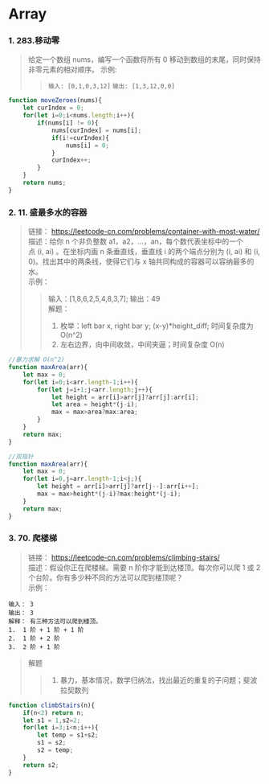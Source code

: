 # Array
### 1. 283.移动零
> 给定一个数组 nums，编写一个函数将所有 0 移动到数组的末尾，同时保持非零元素的相对顺序。
> 示例:
>> `输入: [0,1,0,3,12]`  `输出: [1,3,12,0,0]`
```javascript	
function moveZeroes(nums){
    let curIndex = 0;
    for(let i=0;i<nums.length;i++){
        if(nums[i] != 0){
            nums[curIndex] = nums[i];            
            if(i!=curIndex){
                nums[i] = 0;
            }
            curIndex++;
        }
    }
    return nums;
}
```
### 2. 11. 盛最多水的容器
> 链接： https://leetcode-cn.com/problems/container-with-most-water/  
> 描述：给你 n 个非负整数 a1，a2，...，an，每个数代表坐标中的一个点 (i, ai) 。在坐标内画 n 条垂直线，垂直线 i 的两个端点分别为 (i, ai) 和 (i, 0)。找出其中的两条线，使得它们与 x 轴共同构成的容器可以容纳最多的水。  
> 示例：
>> 输入：[1,8,6,2,5,4,8,3,7]; 输出：49  
> 解题：
>> 1. 枚举：left bar x, right bar y; (x-y)*height_diff; 时间复杂度为O(n^2)
>> 2. 左右边界，向中间收敛，中间夹逼；时间复杂度 O(n)
```javascript
//暴力求解 O(n^2)
function maxArea(arr){
	let max = 0;
	for(let i=0;i<arr.length-1;i++){
		for(let j=i+1;j<arr.length;j++){
			let height = arr[i]>arr[j]?arr[j]:arr[i];
			let area = height*(j-i);
			max = max>area?max:area;
		}
	}
	return max;
}

//双指针
function maxArea(arr){
	let max = 0;
	for(let i=0,j=arr.length-1;i<j;){
		let height = arr[i]>arr[j]?arr[j--]:arr[i++];
		max = max>height*(j-i)?max:height*(j-i);
	}
	return max;
}

```

### 3. 70. 爬楼梯
> 链接： https://leetcode-cn.com/problems/climbing-stairs/  
> 描述：假设你正在爬楼梯。需要 n 阶你才能到达楼顶。每次你可以爬 1 或 2 个台阶。你有多少种不同的方法可以爬到楼顶呢？  
> 示例：
```
输入： 3
输出： 3
解释： 有三种方法可以爬到楼顶。
1.  1 阶 + 1 阶 + 1 阶
2.  1 阶 + 2 阶
3.  2 阶 + 1 阶
```
> 解题
>> 1. 暴力，基本情况，数学归纳法，找出最近的重复的子问题；斐波拉契数列
```javascript
function climbStairs(n){
	if(n<2) return n;
	let s1 = 1,s2=2;
	for(let i=3;i<n;i++){
		let temp = s1+s2;
		s1 = s2;
		s2 = temp;
	}
	return s2;
}
```
